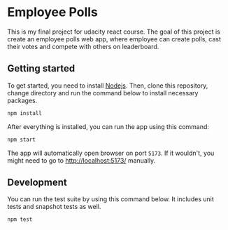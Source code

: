 # Employee Polls

This is my final project for udacity react course.
The goal of this project is create an employee polls web app, where employee can create polls, cast their votes and compete with others on leaderboard.

## Getting started

To get started, you need to install [Nodejs](https://nodejs.org/en).
Then, clone this repository, change directory and run the command below to install necessary packages.

```bash
npm install
```

After everything is installed, you can run the app using this command:

```bash
npm start
```

The app will automatically open browser on port `5173`. If it wouldn't, you might need to go to [http://localhost:5173/](http://localhost:5173/) manually.

## Development

You can run the test suite by using this command below. It includes unit tests and snapshot tests as well.

```bash
npm test
```
